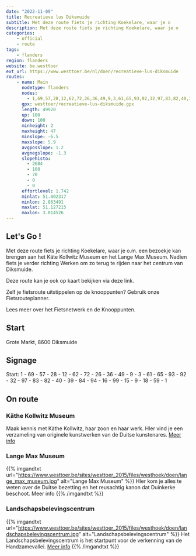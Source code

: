 ```yaml
---
date: "2022-11-09"
title: Recreatieve lus Diksmuide
subtitle: Met deze route fiets je richting Koekelare, waar je o
description: Met deze route fiets je richting Koekelare, waar je o
categories:
    - official
    - route
tags:
    - flanders
region: flanders
website: be.westtoer
ext_url: https://www.westtoer.be/nl/doen/recreatieve-lus-diksmuide
routes:
    - name: Main
      nodetype: flanders
      nodes:
        - 1,69,57,28,12,62,72,26,36,49,9,3,61,65,93,92,32,97,83,82,40,39,84,94,16,99,15,9,18,59,1
      gpx: westtoer/recreatieve-lus-diksmuide.gpx
      length: 49920
      up: 100
      down: 100
      minheight: 2
      maxheight: 47
      minslope: -6.5
      maxslope: 5.9
      avgposslope: 1.2
      avgnegslope: -1.3
      slopehisto:
        - 2684
        - 108
        - 70
        - 0
        - 0
      effortlevel: 1.742
      minlat: 51.002317
      minlon: 2.863491
      maxlat: 51.127215
      maxlon: 3.014526
---
```


## Let's Go ! 

Met deze route fiets je richting Koekelare, waar je o.m. een bezoekje kan brengen aan het Käte Kollwitz Museum en het Lange Max Museum. Nadien fiets je verder richting Werken om zo terug te rijden naar het centrum van Diksmuide.

Deze route kan je ook op kaart bekijken via deze link.

Zelf je fietsroute uitstippelen op de knooppunten? Gebruik onze Fietsrouteplanner.

Lees meer over het Fietsnetwerk en de Knooppunten.

## Start

Grote Markt, 8600 Diksmuide

## Signage

Start: 1 - 69 - 57 - 28 - 12 - 62 - 72 - 26 - 36 - 49 - 9 - 3 - 61 - 65 - 93 - 92 - 32 - 97 - 83 - 82 - 40 - 39 - 84 - 94 - 16 - 99 - 15 - 9 - 18 - 59 - 1

## On route

### Käthe Kollwitz Museum

Maak kennis met Käthe Kollwitz, haar zoon en haar werk. HIer vind je een verzameling van originele kunstwerken van de Duitse kunstenares.
	[Meer info](/nl/doen/k%C3%A4the-kollwitz-museum)
### Lange Max Museum

{{% imgandtxt url="https://www.westtoer.be/sites/westtoer_2015/files/westhoek/doen/lange_max_museum.jpg" alt="Lange Max Museum" %}}
HIer kom je alles te weten over de Duitse bezetting en het reusachtig kanon dat Duinkerke beschoot.
	Meer info
{{% /imgandtxt %}}

### Landschapsbelevingscentrum

{{% imgandtxt url="https://www.westtoer.be/sites/westtoer_2015/files/westhoek/doen/landschapsbelevingscentrum.jpg" alt="Landschapsbelevingscentrum" %}}
Het Landschapsbelevingscentrum is het startpunt voor de verkenning van de Handzamevallei.
	[Meer info](/nl/doen/landschapsbelevingscentrum-de-handzamevallei)
{{% /imgandtxt %}}



